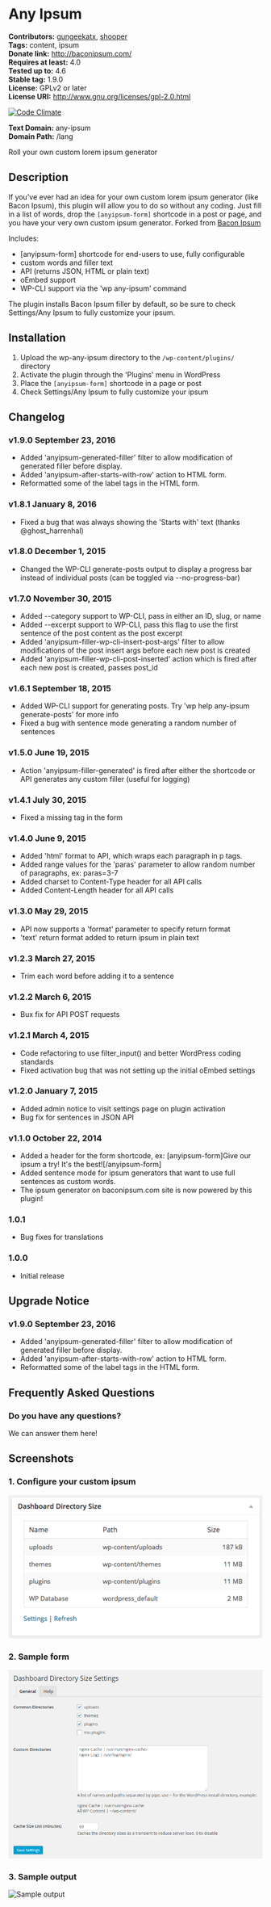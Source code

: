 # Any Ipsum #
**Contributors:** [gungeekatx](https://profiles.wordpress.org/gungeekatx), [shooper](https://profiles.wordpress.org/shooper)  
**Tags:** content, ipsum  
**Donate link:** http://baconipsum.com/  
**Requires at least:** 4.0  
**Tested up to:** 4.6  
**Stable tag:** 1.9.0  
**License:** GPLv2 or later  
**License URI:** http://www.gnu.org/licenses/gpl-2.0.html  

[![Code Climate](https://codeclimate.com/github/petenelson/wp-any-ipsum/badges/gpa.svg)](https://codeclimate.com/github/petenelson/wp-any-ipsum)

**Text Domain:** any-ipsum  
**Domain Path:** /lang  

Roll your own custom lorem ipsum generator

## Description ##

If you've ever had an idea for your own custom lorem ipsum generator (like Bacon Ipsum), this plugin will allow you to do so without any coding.  Just fill in a list of words, drop
the `[anyipsum-form]` shortcode in a post or page, and you have your very own custom ipsum generator. Forked from [Bacon Ipsum](http://baconipsum.com)

Includes:

* [anyipsum-form] shortcode for end-users to use, fully configurable
* custom words and filler text
* API (returns JSON, HTML or plain text)
* oEmbed support
* WP-CLI support via the 'wp any-ipsum' command

The plugin installs Bacon Ipsum filler by default, so be sure to check Settings/Any Ipsum to fully customize your ipsum.


## Installation ##

1. Upload the wp-any-ipsum directory to the `/wp-content/plugins/` directory
2. Activate the plugin through the 'Plugins' menu in WordPress
3. Place the `[anyipsum-form]` shortcode in a page or post
4. Check Settings/Any Ipsum to fully customize your ipsum


## Changelog ##

### v1.9.0 September 23, 2016 ###
* Added 'anyipsum-generated-filler' filter to allow modification of generated filler before display.
* Added 'anyipsum-after-starts-with-row' action to HTML form.
* Reformatted some of the label tags in the HTML form.

### v1.8.1 January 8, 2016 ###
* Fixed a bug that was always showing the 'Starts with' text (thanks @ghost_harrenhal)

### v1.8.0 December 1, 2015 ###
* Changed the WP-CLI generate-posts output to display a progress bar instead of individual posts (can be toggled via --no-progress-bar)

### v1.7.0 November 30, 2015 ###
* Added --category support to WP-CLI, pass in either an ID, slug, or name
* Added --excerpt support to WP-CLI, pass this flag to use the first sentence of the post content as the post excerpt
* Added 'anyipsum-filler-wp-cli-insert-post-args' filter to allow modifications of the post insert args before each new post is created
* Added 'anyipsum-filler-wp-cli-post-inserted' action which is fired after each new post is created, passes post_id

### v1.6.1 September 18, 2015 ###
* Added WP-CLI support for generating posts.  Try 'wp help any-ipsum generate-posts' for more info
* Fixed a bug with sentence mode generating a random number of sentences

### v1.5.0 June 19, 2015 ###
* Action 'anyipsum-filler-generated' is fired after either the shortcode or API generates any custom filler (useful for logging)

### v1.4.1 July 30, 2015 ###
* Fixed a missing </div> tag in the form

### v1.4.0 June 9, 2015 ###
* Added 'html' format to API, which wraps each paragraph in p tags.
* Added range values for the 'paras' parameter to allow random number of paragraphs, ex: paras=3-7
* Added charset to Content-Type header for all API calls
* Added Content-Length header for all API calls

### v1.3.0 May 29, 2015 ###
* API now supports a 'format' parameter to specify return format
* 'text' return format added to return ipsum in plain text

### v1.2.3 March 27, 2015 ###
* Trim each word before adding it to a sentence

### v1.2.2 March 6, 2015 ###
* Bux fix for API POST requests

### v1.2.1 March 4, 2015 ###
* Code refactoring to use filter_input() and better WordPress coding standards
* Fixed activation bug that was not setting up the initial oEmbed settings

### v1.2.0 January 7, 2015 ###
* Added admin notice to visit settings page on plugin activation
* Bug fix for sentences in JSON API

### v1.1.0 October 22, 2014 ###
* Added a header for the form shortcode, ex: [anyipsum-form]Give our ipsum a try!  It's the best![/anyipsum-form]
* Added sentence mode for ipsum generators that want to use full sentences as custom words.
* The ipsum generator on baconipsum.com site is now powered by this plugin!

### 1.0.1 ###
* Bug fixes for translations

### 1.0.0 ###
* Initial release


## Upgrade Notice ##

### v1.9.0 September 23, 2016 ###
* Added 'anyipsum-generated-filler' filter to allow modification of generated filler before display.
* Added 'anyipsum-after-starts-with-row' action to HTML form.
* Reformatted some of the label tags in the HTML form.


## Frequently Asked Questions ##

### Do you have any questions? ###
We can answer them here!


## Screenshots ##

### 1. Configure your custom ipsum ###
![Configure your custom ipsum](https://raw.githubusercontent.com/petenelson/dashboard-directory-size/master/assets/screenshot-1.png)

### 2. Sample form ###
![Sample form](https://raw.githubusercontent.com/petenelson/dashboard-directory-size/master/assets/screenshot-2.png)

### 3. Sample output ###
![Sample output](https://raw.githubusercontent.com/petenelson/dashboard-directory-size/master/assets/screenshot-3.png)

